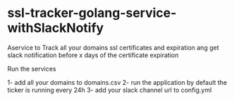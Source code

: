 ﻿# ssl-tracker-golang-service-withSlackNotify
Aservice to Track all your domains ssl certificates and expiration ang get slack notification before x days of the certificate expiration


Run the services

1- add all your domains to domains.csv 
2- run the application by default  the ticker is running every 24h 
3- add your slack channel url to config.yml 
